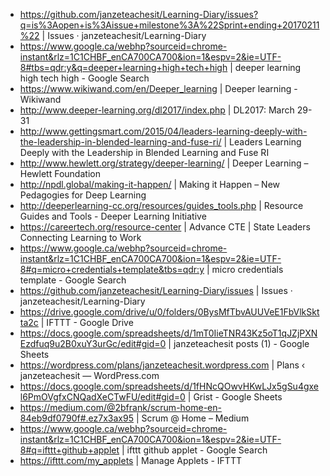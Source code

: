 * https://github.com/janzeteachesit/Learning-Diary/issues?q=is%3Aopen+is%3Aissue+milestone%3A%22Sprint+ending+20170211%22 | Issues · janzeteachesit/Learning-Diary
* https://www.google.ca/webhp?sourceid=chrome-instant&rlz=1C1CHBF_enCA700CA700&ion=1&espv=2&ie=UTF-8#tbs=qdr:y&q=deeper+learning+high+tech+high | deeper learning high tech high - Google Search
* https://www.wikiwand.com/en/Deeper_learning | Deeper learning - Wikiwand
* http://www.deeper-learning.org/dl2017/index.php | DL2017: March 29-31
* http://www.gettingsmart.com/2015/04/leaders-learning-deeply-with-the-leadership-in-blended-learning-and-fuse-ri/ | Leaders Learning Deeply with the Leadership in Blended Learning and Fuse RI
* http://www.hewlett.org/strategy/deeper-learning/ | Deeper Learning – Hewlett Foundation
* http://npdl.global/making-it-happen/ | Making it Happen – New Pedagogies for Deep Learning
* http://deeperlearning-cc.org/resources/guides_tools.php | Resource Guides and Tools - Deeper Learning Initiative
* https://careertech.org/resource-center | Advance CTE | State Leaders Connecting Learning to Work
* https://www.google.ca/webhp?sourceid=chrome-instant&rlz=1C1CHBF_enCA700CA700&ion=1&espv=2&ie=UTF-8#q=micro+credentials+template&tbs=qdr:y | micro credentials template - Google Search
* https://github.com/janzeteachesit/Learning-Diary/issues | Issues · janzeteachesit/Learning-Diary
* https://drive.google.com/drive/u/0/folders/0BysMfTbvAUUVeE1FbVlkSktta2c | IFTTT - Google Drive
* https://docs.google.com/spreadsheets/d/1mT0IieTNR43Kz5oT1qJZjPXNEzdfuq9u2B0xuY3urGc/edit#gid=0 | janzeteachesit posts (1) - Google Sheets
* https://wordpress.com/plans/janzeteachesit.wordpress.com | Plans ‹ janzeteachesit — WordPress.com
* https://docs.google.com/spreadsheets/d/1fHNcQOwvHKwLJx5gSu4gxel6PmOVgfxCNQadXeCTwFU/edit#gid=0 | Grist - Google Sheets
* https://medium.com/@2bfrank/scrum-home-en-84eb9df0790f#.ez7x3ax95 | Scrum @ Home – Medium
* https://www.google.ca/webhp?sourceid=chrome-instant&rlz=1C1CHBF_enCA700CA700&ion=1&espv=2&ie=UTF-8#q=ifttt+github+applet | ifttt github applet - Google Search
* https://ifttt.com/my_applets | Manage Applets - IFTTT
